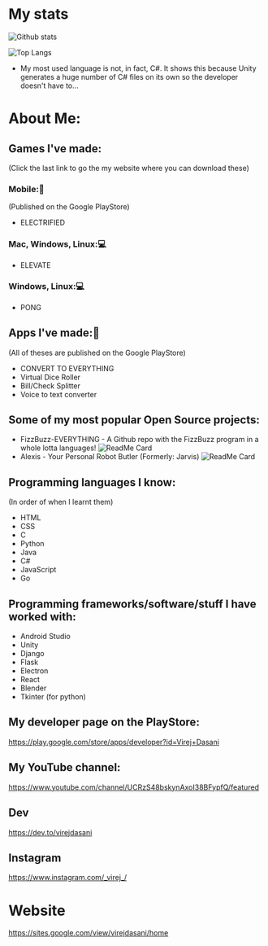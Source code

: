 # My stats
![Github stats](https://github-readme-stats.vercel.app/api?username=virejdasani&count_private=true&show_icons=true&theme=radical)
<!--Hiding languages not written by me (They are auto generated in unity) -->
![Top Langs](https://github-readme-stats.vercel.app/api/top-langs/?username=virejdasani&langs_count=6&hide=Mathematica,ShaderLab,GLSL,HLSL)

- My most used language is not, in fact, C#. It shows this because Unity generates a huge number of C# files on its own so the developer doesn't have to...


# About Me:

## Games I've made:
(Click the last link to go the my website where you can download these)

### Mobile:📱
(Published on the Google PlayStore)
- ELECTRIFIED

### Mac, Windows, Linux:💻
- ELEVATE

### Windows, Linux:💻
- PONG


## Apps I've made:📱
(All of theses are published on the Google PlayStore)

- CONVERT TO EVERYTHING
- Virtual Dice Roller
- Bill/Check Splitter
- Voice to text converter


## Some of my most popular Open Source projects:
- FizzBuzz-EVERYTHING - A Github repo with the FizzBuzz program in a whole lotta languages!
![ReadMe Card](https://github-readme-stats.vercel.app/api/pin/?username=virejdasani&repo=FizzBuzz-EVERYTHING)
- Alexis - Your Personal Robot Butler (Formerly: Jarvis) 
![ReadMe Card](https://github-readme-stats.vercel.app/api/pin/?username=virejdasani&repo=alexis)



## Programming languages I know:
(In order of when I learnt them)

- HTML
- CSS
- C
- Python
- Java
- C#
- JavaScript
- Go


## Programming frameworks/software/stuff I have worked with:
- Android Studio
- Unity
- Django
- Flask
- Electron
- React
- Blender
- Tkinter (for python)


## My developer page on the PlayStore:
https://play.google.com/store/apps/developer?id=Virej+Dasani


## My YouTube channel:
https://www.youtube.com/channel/UCRzS48bskynAxoI38BFypfQ/featured

## Dev
https://dev.to/virejdasani

## Instagram
https://www.instagram.com/_virej_/

# Website
https://sites.google.com/view/virejdasani/home
<!--
**virejdasani/virejdasani** is a ✨ _special_ ✨ repository because its `README.md` (this file) appears on your GitHub profile.

Here are some ideas to get you started:

- 🔭 I’m currently working on ...
- 🌱 I’m currently learning ...
- 👯 I’m looking to collaborate on ...
- 🤔 I’m looking for help with ...
- 💬 Ask me about ...
- 📫 How to reach me: ...
- 😄 Pronouns: ...
- ⚡ Fun fact: ...
-->

